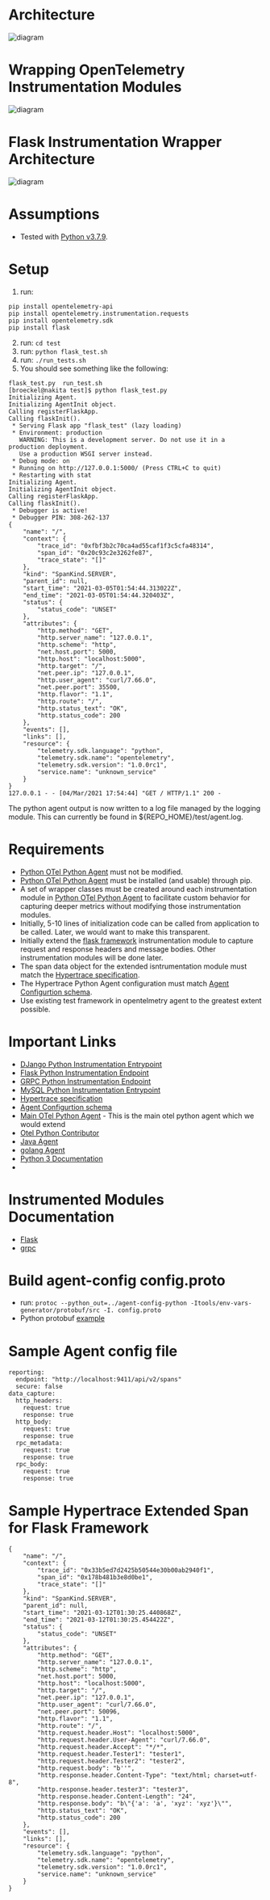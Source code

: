 # Architecture
![diagram](images/HyperTrace%20Agent%20Architecture.jpg)
# Wrapping OpenTelemetry Instrumentation Modules
![diagram](images/OpenTelemetry%20Instrumentation%20Module%20Wrapper.jpg)
# Flask Instrumentation Wrapper Architecture
![diagram](images/FlaskInstrumentationWrapper.jpg)

# Assumptions
* Tested with [Python v3.7.9](https://www.python.org/downloads/release/python-379/).

# Setup
1. run:
```
pip install opentelemetry-api
pip install opentelemetry.instrumentation.requests
pip install opentelemetry.sdk
pip install flask
```
2. run: ```cd test```
3. run: ```python flask_test.sh```
4. run: ```./run_tests.sh```
5. You should see something like the following:
```
flask_test.py  run_test.sh
[broeckel@nakita test]$ python flask_test.py
Initializing Agent.
Initializing AgentInit object.
Calling registerFlaskApp.
Calling flaskInit().
 * Serving Flask app "flask_test" (lazy loading)
 * Environment: production
   WARNING: This is a development server. Do not use it in a production deployment.
   Use a production WSGI server instead.
 * Debug mode: on
 * Running on http://127.0.0.1:5000/ (Press CTRL+C to quit)
 * Restarting with stat
Initializing Agent.
Initializing AgentInit object.
Calling registerFlaskApp.
Calling flaskInit().
 * Debugger is active!
 * Debugger PIN: 308-262-137
{
    "name": "/",
    "context": {
        "trace_id": "0xfbf3b2c70ca4ad55caf1f3c5cfa48314",
        "span_id": "0x20c93c2e3262fe87",
        "trace_state": "[]"
    },
    "kind": "SpanKind.SERVER",
    "parent_id": null,
    "start_time": "2021-03-05T01:54:44.313022Z",
    "end_time": "2021-03-05T01:54:44.320403Z",
    "status": {
        "status_code": "UNSET"
    },
    "attributes": {
        "http.method": "GET",
        "http.server_name": "127.0.0.1",
        "http.scheme": "http",
        "net.host.port": 5000,
        "http.host": "localhost:5000",
        "http.target": "/",
        "net.peer.ip": "127.0.0.1",
        "http.user_agent": "curl/7.66.0",
        "net.peer.port": 35500,
        "http.flavor": "1.1",
        "http.route": "/",
        "http.status_text": "OK",
        "http.status_code": 200
    },
    "events": [],
    "links": [],
    "resource": {
        "telemetry.sdk.language": "python",
        "telemetry.sdk.name": "opentelemetry",
        "telemetry.sdk.version": "1.0.0rc1",
        "service.name": "unknown_service"
    }
}
127.0.0.1 - - [04/Mar/2021 17:54:44] "GET / HTTP/1.1" 200 -
```
The python agent output is now written to a log file managed by the logging module. This can currently be found in ${REPO_HOME}/test/agent.log.

# Requirements
* [Python OTel Python Agent](https://github.com/open-telemetry/opentelemetry-python) must not be modified.
* [Python OTel Python Agent](https://github.com/open-telemetry/opentelemetry-python) must be installed (and usable) through pip.
* A set of wrapper classes must be created around each instrumentation module in [Python OTel Python Agent](https://github.com/open-telemetry/opentelemetry-python) to facilitate custom behavior for capturing deeper metrics without modifying those instrumentation modules.
* Initially, 5-10 lines of initialization code can be called from application to be called. Later, we would want to make this transparent.
* Initially extend the [flask framework](https://flask.palletsprojects.com/en/1.1.x/) instrumentation module to capture request and response headers and message bodies. Other instrumentation modules will be done later.
* The span data object for the extended isntrumentation module must match the [Hypertrace specification](https://github.com/hypertrace/specification).
* The Hypertrace Python Agent configuration must match [Agent Configurtion schema](https://github.com/hypertrace/agent-config).
* Use existing test framework in opentelmetry agent to the greatest extent possible.

# Important Links
* [DJango Python Instrumentation Entrypoint](https://github.com/open-telemetry/opentelemetry-python-contrib/blob/main/instrumentation/opentelemetry-instrumentation-django/src/opentelemetry/instrumentation/django/__init__.py#L59)
* [Flask Python Instrumentation Endpoint](https://github.com/open-telemetry/opentelemetry-python-contrib/blob/main/instrumentation/opentelemetry-instrumentation-flask/src/opentelemetry/instrumentation/flask/__init__.py#L175)
* [GRPC Python Instrumentation Endpoint](https://github.com/open-telemetry/opentelemetry-python-contrib/blob/7159372e3b381119715c99a37603b3d2d6b9ea46/instrumentation/opentelemetry-instrumentation-grpc/src/opentelemetry/instrumentation/grpc/__init__.py)
* [MySQL Python Instrumentation Entrypoint](https://github.com/open-telemetry/opentelemetry-python-contrib/blob/main/instrumentation/opentelemetry-instrumentation-mysql/src/opentelemetry/instrumentation/mysql/__init__.py)
* [Hypertrace specification](https://github.com/hypertrace/specification)
* [Agent Configurtion schema](https://github.com/hypertrace/agent-config)
* [Main OTel Python Agent](https://github.com/open-telemetry/opentelemetry-python) - This is the main otel python agent which we would extend
* [Otel Python Contributor](https://github.com/open-telemetry/opentelemetry-python-contrib )
* [Java Agent](https://github.com/hypertrace/javaagent)
* [golang Agent](https://github.com/hypertrace/goagent)
* [Python 3 Documentation](https://docs.python.org/3)
* 
# Instrumented Modules Documentation
* [Flask](https://flask.palletsprojects.com/en/1.1.x/api)
* [grpc](https://grpc.github.io/grpc/python/)

# Build agent-config config.proto
* run: ```protoc --python_out=../agent-config-python -Itools/env-vars-generator/protobuf/src -I. config.proto```
* Python protobuf [example](https://developers.google.com/protocol-buffers/docs/pythontutorial)

# Sample Agent config file
```
reporting:
  endpoint: "http://localhost:9411/api/v2/spans"
  secure: false
data_capture:
  http_headers:
    request: true
    response: true
  http_body:
    request: true
    response: true
  rpc_metadata:
    request: true
    response: true
  rpc_body:
    request: true
    response: true
```
# Sample Hypertrace Extended Span for Flask Framework
```
{
    "name": "/",
    "context": {
        "trace_id": "0x33b5ed7d2425b50544e30b00ab2940f1",
        "span_id": "0x178b481b3e8d0be1",
        "trace_state": "[]"
    },
    "kind": "SpanKind.SERVER",
    "parent_id": null,
    "start_time": "2021-03-12T01:30:25.440868Z",
    "end_time": "2021-03-12T01:30:25.454422Z",
    "status": {
        "status_code": "UNSET"
    },
    "attributes": {
        "http.method": "GET",
        "http.server_name": "127.0.0.1",
        "http.scheme": "http",
        "net.host.port": 5000,
        "http.host": "localhost:5000",
        "http.target": "/",
        "net.peer.ip": "127.0.0.1",
        "http.user_agent": "curl/7.66.0",
        "net.peer.port": 50096,
        "http.flavor": "1.1",
        "http.route": "/",
        "http.request.header.Host": "localhost:5000",
        "http.request.header.User-Agent": "curl/7.66.0",
        "http.request.header.Accept": "*/*",
        "http.request.header.Tester1": "tester1",
        "http.request.header.Tester2": "tester2",
        "http.request.body": "b''",
        "http.response.header.Content-Type": "text/html; charset=utf-8",
        "http.response.header.tester3": "tester3",
        "http.response.header.Content-Length": "24",
        "http.response.body": "b\"{'a': 'a', 'xyz': 'xyz'}\"",
        "http.status_text": "OK",
        "http.status_code": 200
    },
    "events": [],
    "links": [],
    "resource": {
        "telemetry.sdk.language": "python",
        "telemetry.sdk.name": "opentelemetry",
        "telemetry.sdk.version": "1.0.0rc1",
        "service.name": "unknown_service"
    }
}
```
